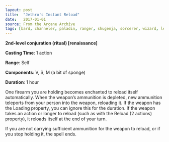 ```yaml
---
layout: post
title:  "Jethro's Instant Reload"
date:   2017-01-01
source: From the Arcane Archive
tags: [bard, channeler, paladin, ranger, shugenja, sorcerer, wizard, level2, hb, ren]
---
```


**2nd-level conjuration (ritual) [renaissance]**

**Casting Time**: 1 action

**Range**: Self

**Components**: V, S, M (a bit of sponge)

**Duration**: 1 hour

One firearm you are holding becomes enchanted to reload itself automatically. When the weapon’s ammunition is depleted, new ammunition teleports from your person into the weapon, reloading it. If the weapon has the Loading property, you can ignore this for the duration. If the weapon takes an action or longer to reload (such as with the Reload (2 actions) property), it reloads itself at the end of your turn.

If you are not carrying sufficient ammunition for the weapon to reload, or if you stop holding it, the spell ends.
